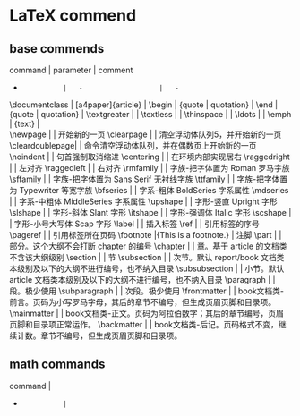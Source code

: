 # LaTeX commend

## base commends
command         |   parameter           |   comment
-               |   -                   |   -
\documentclass  |   [a4paper]{article}  |
\begin          |   {quote | quotation} |
\end            |   {quote | quotation} |
\textgreater    |                       |
\textless       |                       |
\thinspace      |                       |
\ldots          |                       |
\emph           |    {text}             |   
\newpage        |                       |   开始新的⼀⻚
\clearpage      |                       |   清空浮动体队列5，并开始新的⼀⻚
\cleardoublepage|                       |   命令清空浮动体队列，并在偶数⻚上开始新的⼀⻚
\noindent       |                       |   句首强制取消缩进
\centering      |                       |   在环境内部实现居右
\raggedright    |                       |   左对齐
\raggedleft     |                       |   右对齐
\rmfamily       |                       |   字族-把字体置为 Roman 罗⻢字族
\sffamily       |                       |   字族-把字体置为 Sans Serif ⽆衬线字族
\ttfamily       |                       |   字族-把字体置为 Typewriter 等宽字族
\bfseries       |                       |   字系-粗体 BoldSeries 字系属性
\mdseries       |                       |   字系-中粗体 MiddleSeries 字系属性
\upshape        |                       |   字形-竖直 Upright 字形
\slshape        |                       |   字形-斜体 Slant 字形
\itshape        |                       |   字形-强调体 Italic 字形
\scshape        |                       |   字形-小号⼤写体 Scap 字形
\label          |                       |   插⼊标签
\ref            |                       |   引用标签的序号
\pageref        |                       |   引用标签所在页码
\footnote       |{This is a footnote.}  |   注脚
\part           |                       |   部分。这个⼤纲不会打断 chapter 的编号
\chapter        |                       |   章。基于 article 的⽂档类不含该⼤纲级别
\section        |                       |   节
\subsection     |                       |   次节。默认 report/book ⽂档类本级别及以下的⼤纲不进⾏编号，也不纳⼊⽬录
\subsubsection  |                       |   小节。默认 article ⽂档类本级别及以下的⼤纲不进⾏编号，也不纳⼊⽬录
\paragraph      |                       |   段。极少使⽤
\subparagraph   |                       |   次段。极少使⽤
\frontmatter    |                       |   book文档类-前⾔。⻚码为小写罗⻢字⺟，其后的章节不编号，但⽣成⻚眉⻚脚和⽬录项。
\mainmatter     |                       |   book文档类-正⽂。⻚码为阿拉伯数字；其后的章节编号，⻚眉⻚脚和⽬录项正常运作。
\backmatter     |                       |   book文档类-后记。⻚码格式不变，继续计数。章节不编号，但⽣成⻚眉⻚脚和⽬录项。

## math commands
command         |
-               |






